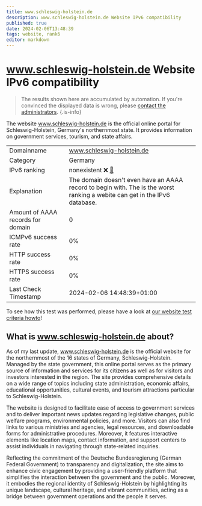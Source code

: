 ```yaml
---
title: www.schleswig-holstein.de
description: www.schleswig-holstein.de Website IPv6 compatibility
published: true
date: 2024-02-06T13:48:39
tags: website, rank6
editor: markdown
---
```


# www.schleswig-holstein.de Website IPv6 compatibility

> The results shown here are accumulated by automation. If you're convinced the displayed data is wrong, please [contact the administrators](/howto/chat). 
{.is-info}

The website www.schleswig-holstein.de is the official online portal for Schleswig-Holstein, Germany's northernmost state. It provides information on government services, tourism, and state affairs.


|   |   |
| - | - |
| Domainname | www.schleswig-holstein.de
| Category | Germany |
| IPv6 ranking | nonexistent :x: [🔗](/howto/ranking) |
| Explanation | The domain doesn't even have an AAAA record to begin with. The is the worst ranking a webite can get in the IPv6 database. |
| Amount of AAAA records for domain | 0 |
| ICMPv6 success rate | 0%|
| HTTP success rate | 0% |
| HTTPS success rate | 0% |
| Last Check Timestamp | 2024-02-06 14:48:39+01:00 |

To see how this test was performed, please have a look at [our website test criteria howto](/howto/testcriteria/website)!


## What is www.schleswig-holstein.de about?
As of my last update, www.schleswig-holstein.de is the official website for the northernmost of the 16 states of Germany, Schleswig-Holstein. Managed by the state government, this online portal serves as the primary source of information and services for its citizens as well as for visitors and investors interested in the region. The site provides comprehensive details on a wide range of topics including state administration, economic affairs, educational opportunities, cultural events, and tourism attractions particular to Schleswig-Holstein.

The website is designed to facilitate ease of access to government services and to deliver important news updates regarding legislative changes, public welfare programs, environmental policies, and more. Visitors can also find links to various ministries and agencies, legal resources, and downloadable forms for administrative procedures. Moreover, it features interactive elements like location maps, contact information, and support centers to assist individuals in navigating through state-related inquiries.

Reflecting the commitment of the Deutsche Bundesregierung (German Federal Government) to transparency and digitalization, the site aims to enhance civic engagement by providing a user-friendly platform that simplifies the interaction between the government and the public. Moreover, it embodies the regional identity of Schleswig-Holstein by highlighting its unique landscape, cultural heritage, and vibrant communities, acting as a bridge between government operations and the people it serves.


